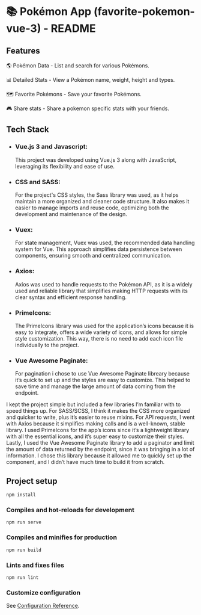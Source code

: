 # 📚 Pokémon App (favorite-pokemon-vue-3) - README

## Features
🌎 Pokémon Data - List and search for various Pokémons.

📊 Detailed Stats - View a Pokémon name, weight, height and types.

🗺️ Favorite Pokémons - Save your favorite Pokémons.

🎮 Share stats - Share a pokemon specific stats with your friends.

## Tech Stack

- ### Vue.js 3 and Javascript:
  This project was developed using Vue.js 3 along with JavaScript, leveraging its flexibility and ease of use.
- ### CSS and SASS:
  For the project's CSS styles, the Sass library was used, as it helps maintain a more organized and cleaner code structure. It also makes it easier to manage imports and reuse code, optimizing both the development and maintenance of the design.
- ### Vuex:
  For state management, Vuex was used, the recommended data handling system for Vue. This approach simplifies data persistence between components, ensuring smooth and centralized communication.
- ### Axios:
  Axios was used to handle requests to the Pokémon API, as it is a widely used and reliable library that simplifies making HTTP requests with its clear syntax and efficient response handling. 
- ### PrimeIcons:
  The PrimeIcons library was used for the application’s icons because it is easy to integrate, offers a wide variety of icons, and allows for simple style customization. This way, there is no need to add each icon file individually to the project.
- ### Vue Awesome Paginate:
  For pagination i chose to use Vue Awesome Paginate libreary because it’s quick to set up and the styles are easy to customize. This helped to save time and manage the large amount of data coming from the endpoint.


I kept the project simple but included a few libraries I’m familiar with to speed things up. For SASS/SCSS, I think it makes the CSS more organized and quicker to write, plus it’s easier to reuse mixins. For API requests, I went with Axios because it simplifies making calls and is a well-known, stable library. I used PrimeIcons for the app’s icons since it’s a lightweight library with all the essential icons, and it’s super easy to customize their styles. Lastly, I used the Vue Awesome Paginate library to add a paginator and limit the amount of data returned by the endpoint, since it was bringing in a lot of information. I chose this library because it allowed me to quickly set up the component, and I didn’t have much time to build it from scratch.

## Project setup
```
npm install
```

### Compiles and hot-reloads for development
```
npm run serve
```

### Compiles and minifies for production
```
npm run build
```

### Lints and fixes files
```
npm run lint
```

### Customize configuration
See [Configuration Reference](https://cli.vuejs.org/config/).
